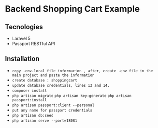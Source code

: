 # Backend Shopping Cart Example

## Tecnologies

-   Laravel 5
-   Passport RESTful API

## Installation

-   `copy .env.local file informacion , after, create .env file in the main project and paste the information`
-   `create database : shoppingcart`
-   `update database credentials, lines 13 and 14.`
-   `composer install`
-   `php artisan migrate`
    `php artisan key:generate`
    `php artisan passport:install`
-   `php artisan passport:client --personal`
-   `put any name for passport credentials`
-   `php artisan db:seed`
-   `php artisan serve --port=18081`
